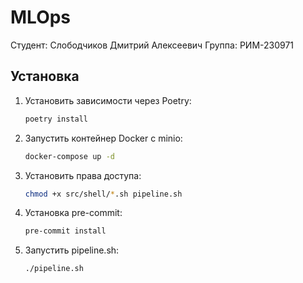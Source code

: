 # MLOps

Студент: Слободчиков Дмитрий Алексеевич
Группа: РИМ-230971

## Установка

1. Установить зависимости через Poetry:
   ```bash
   poetry install
   ```
2. Запустить контейнер Docker с minio:
   ```bash
   docker-compose up -d        
   ```
3. Установить права доступа:
   ```bash
   chmod +x src/shell/*.sh pipeline.sh
   ```
4. Установка pre-commit:
   ```bash
   pre-commit install
   ```
   
5. Запустить pipeline.sh:
   ```bash
   ./pipeline.sh
   ```